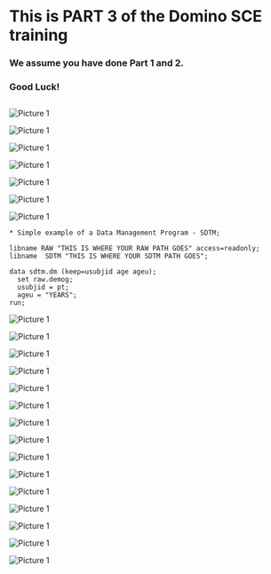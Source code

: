 # This is PART 3 of the Domino SCE training  
### We assume you have done Part 1 and 2. 
### Good Luck!
##
![Picture 1](https://github.com/dominopetter/sce-training/blob/main/SCE-Training-Part3/1.png)

![Picture 1](https://github.com/dominopetter/sce-training/blob/main/SCE-Training-Part3/2.png)

![Picture 1](https://github.com/dominopetter/sce-training/blob/main/SCE-Training-Part3/3.png)

![Picture 1](https://github.com/dominopetter/sce-training/blob/main/SCE-Training-Part3/4.png)

![Picture 1](https://github.com/dominopetter/sce-training/blob/main/SCE-Training-Part3/5.png)

![Picture 1](https://github.com/dominopetter/sce-training/blob/main/SCE-Training-Part3/6.png)

![Picture 1](https://github.com/dominopetter/sce-training/blob/main/SCE-Training-Part3/7.png)

```sas
* Simple example of a Data Management Program - SDTM;
 
libname RAW "THIS IS WHERE YOUR RAW PATH GOES" access=readonly;
libname  SDTM "THIS IS WHERE YOUR SDTM PATH GOES";
 
data sdtm.dm (keep=usubjid age ageu);
  set raw.demog;
  usubjid = pt;
  ageu = "YEARS";
run;
```

![Picture 1](https://github.com/dominopetter/sce-training/blob/main/SCE-Training-Part3/8.png)

![Picture 1](https://github.com/dominopetter/sce-training/blob/main/SCE-Training-Part3/9.png)

![Picture 1](https://github.com/dominopetter/sce-training/blob/main/SCE-Training-Part3/10.png)

![Picture 1](https://github.com/dominopetter/sce-training/blob/main/SCE-Training-Part3/11.png)

![Picture 1](https://github.com/dominopetter/sce-training/blob/main/SCE-Training-Part3/12.png)

![Picture 1](https://github.com/dominopetter/sce-training/blob/main/SCE-Training-Part3/13.png)

![Picture 1](https://github.com/dominopetter/sce-training/blob/main/SCE-Training-Part3/14.png)

![Picture 1](https://github.com/dominopetter/sce-training/blob/main/SCE-Training-Part3/15.png)

![Picture 1](https://github.com/dominopetter/sce-training/blob/main/SCE-Training-Part3/16.png)

![Picture 1](https://github.com/dominopetter/sce-training/blob/main/SCE-Training-Part3/17.png)

![Picture 1](https://github.com/dominopetter/sce-training/blob/main/SCE-Training-Part3/18.png)

![Picture 1](https://github.com/dominopetter/sce-training/blob/main/SCE-Training-Part3/19.png)

![Picture 1](https://github.com/dominopetter/sce-training/blob/main/SCE-Training-Part3/20.png)

![Picture 1](https://github.com/dominopetter/sce-training/blob/main/SCE-Training-Part3/21.png)

<!--![Picture 1](https://github.com/dominopetter/sce-training/blob/main/SCE-Training-Part3/22.png)

![Picture 1](https://github.com/dominopetter/sce-training/blob/main/SCE-Training-Part3/23.png)

![Picture 1](https://github.com/dominopetter/sce-training/blob/main/SCE-Training-Part3/24.png)

![Picture 1](https://github.com/dominopetter/sce-training/blob/main/SCE-Training-Part3/25.png)-->
![Picture 1](https://github.com/dominopetter/sce-training/blob/main/SCE-Training-Part3/26.png)

